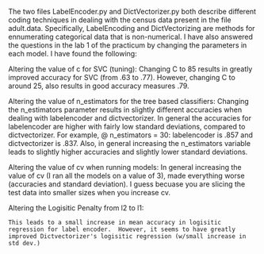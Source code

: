 The two files LabelEncoder.py and DictVectorizer.py both describe different coding techniques in dealing with the census data present in the file adult.data.  Specifically, LabelEncoding and DictVectorizing are methods for ennumerating categorical data that is non-numerical.  I have also answered the questions in the lab 1 of the practicum by changing the parameters in each model.  I have found the following:

Altering the value of c for SVC (tuning):
   Changing C to 85 results in greatly improved accuracy for SVC (from .63 to .77).  However, changing C to around 25, also results in good accuracy measures .79.

Altering the value of n_estimators for the tree based classifiers:
   Changing the n_estimators parameter results in slightly different accuracies when dealing with labelencoder and dictvectorizer.  In general the accuracies for labelencoder are higher with fairly low standard deviations, compared to dictvectorizer. For example, @ n_estimators = 30: labelencoder is .857 and dictvectorizer is .837.  Also, in general increasing the n_estimators variable leads to slightly higher accuracies and slightly lower standard deviations.  

Altering the value of cv when running models:
    In general increasing the value of cv (I ran all the models on a value of 3), made everything worse (accuracies and standard deviation).  I guess becuase you are slicing the test data into smaller sizes when you increase cv.

Altering the Logisitic Penalty from l2 to l1:

    This leads to a small increase in mean accuracy in logisitic regression for label encoder.  However, it seems to have greatly improved Dictvectorizer's logisitic regression (w/small increase in std dev.)
